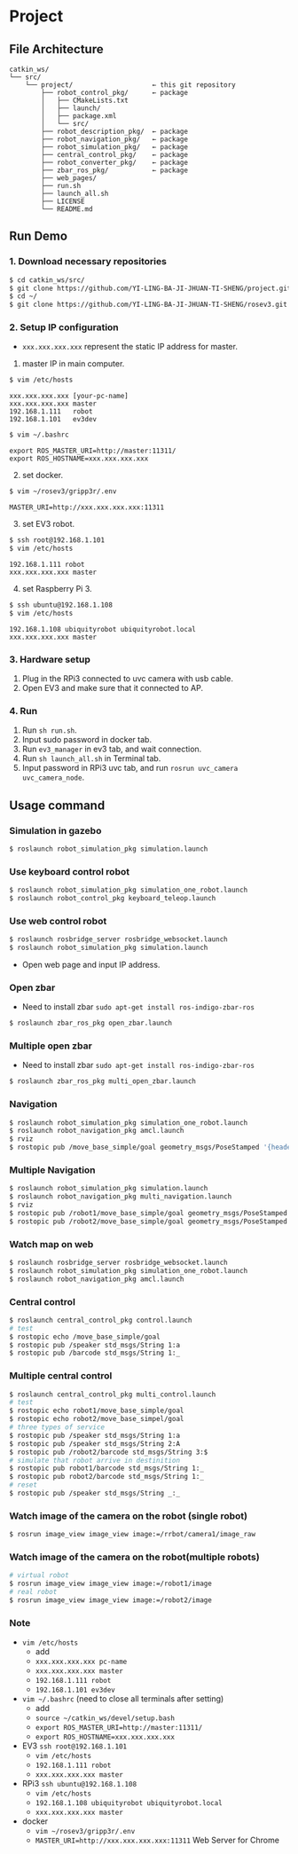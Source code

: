 # Project

## File Architecture
```
catkin_ws/
└── src/
    └── project/                    ← this git repository
        ├── robot_control_pkg/      ← package
        │   ├── CMakeLists.txt
        │   ├── launch/
        │   ├── package.xml
        │   └── src/
        ├── robot_description_pkg/  ← package
        ├── robot_navigation_pkg/   ← package
        ├── robot_simulation_pkg/   ← package
        ├── central_control_pkg/    ← package
        ├── robot_converter_pkg/    ← package
        ├── zbar_ros_pkg/           ← package
        ├── web_pages/
        ├── run.sh
        ├── launch_all.sh
        ├── LICENSE
        └── README.md
```

## Run Demo

### 1. Download necessary repositories

```bash
$ cd catkin_ws/src/
$ git clone https://github.com/YI-LING-BA-JI-JHUAN-TI-SHENG/project.git
$ cd ~/
$ git clone https://github.com/YI-LING-BA-JI-JHUAN-TI-SHENG/rosev3.git
```

### 2. Setup IP configuration

+ `xxx.xxx.xxx.xxx` represent the static IP address for master.

1. master IP in main computer.
```bash
$ vim /etc/hosts
```
```
xxx.xxx.xxx.xxx [your-pc-name]
xxx.xxx.xxx.xxx master
192.168.1.111   robot
192.168.1.101   ev3dev
```
```bash
$ vim ~/.bashrc
```
```
export ROS_MASTER_URI=http://master:11311/
export ROS_HOSTNAME=xxx.xxx.xxx.xxx
```

2. set docker.
```bash
$ vim ~/rosev3/gripp3r/.env
```
```
MASTER_URI=http://xxx.xxx.xxx.xxx:11311
```

3. set EV3 robot.
```bash
$ ssh root@192.168.1.101
$ vim /etc/hosts
```
```
192.168.1.111 robot
xxx.xxx.xxx.xxx master
```

4. set Raspberry Pi 3.
```bash
$ ssh ubuntu@192.168.1.108
$ vim /etc/hosts
```
```
192.168.1.108 ubiquityrobot ubiquityrobot.local
xxx.xxx.xxx.xxx master
```

### 3. Hardware setup

1. Plug in the RPi3 connected to uvc camera with usb cable.
2. Open EV3 and make sure that it connected to AP.

### 4. Run

1. Run `sh run.sh`.
2. Input sudo password in docker tab.
3. Run `ev3_manager` in ev3 tab, and wait connection.
4. Run `sh launch_all.sh` in Terminal tab.
5. Input password in RPi3 uvc tab, and run `rosrun uvc_camera uvc_camera_node`.

## Usage command

### Simulation in gazebo

```sh
$ roslaunch robot_simulation_pkg simulation.launch
```

### Use keyboard control robot

```sh
$ roslaunch robot_simulation_pkg simulation_one_robot.launch
$ roslaunch robot_control_pkg keyboard_teleop.launch
```

### Use web control robot

```sh
$ roslaunch rosbridge_server rosbridge_websocket.launch
$ roslaunch robot_simulation_pkg simulation.launch
```

+ Open web page and input IP address.

### Open zbar

+ Need to install zbar `sudo apt-get install ros-indigo-zbar-ros`

```sh
$ roslaunch zbar_ros_pkg open_zbar.launch
```

### Multiple open zbar

+ Need to install zbar `sudo apt-get install ros-indigo-zbar-ros`

```sh
$ roslaunch zbar_ros_pkg multi_open_zbar.launch
```

### Navigation

```sh
$ roslaunch robot_simulation_pkg simulation_one_robot.launch
$ roslaunch robot_navigation_pkg amcl.launch
$ rviz
$ rostopic pub /move_base_simple/goal geometry_msgs/PoseStamped '{header: {stamp: now, frame_id: "map"}, pose: {position: {x: 1.0, y: 0.0, z: 0.0}, orientation: {w: 1.0}}}'
```
### Multiple Navigation

```sh
$ roslaunch robot_simulation_pkg simulation.launch
$ roslaunch robot_navigation_pkg multi_navigation.launch
$ rviz
$ rostopic pub /robot1/move_base_simple/goal geometry_msgs/PoseStamped '{header: {stamp: now, frame_id: "map"}, pose: {position: {x: 1.0, y: 0.0, z: 0.0}, orientation: {w: 1.0}}}'
$ rostopic pub /robot2/move_base_simple/goal geometry_msgs/PoseStamped '{header: {stamp: now, frame_id: "map"}, pose: {position: {x: 1.0, y: 0.0, z: 0.0}, orientation: {w: 1.0}}}'
```

### Watch map on web

```sh
$ roslaunch rosbridge_server rosbridge_websocket.launch
$ roslaunch robot_simulation_pkg simulation_one_robot.launch
$ roslaunch robot_navigation_pkg amcl.launch
```

### Central control

```sh
$ roslaunch central_control_pkg control.launch
# test
$ rostopic echo /move_base_simple/goal
$ rostopic pub /speaker std_msgs/String 1:a
$ rostopic pub /barcode std_msgs/String 1:_
```

### Multiple central control

```sh
$ roslaunch central_control_pkg multi_control.launch
# test
$ rostopic echo robot1/move_base_simple/goal
$ rostopic echo robot2/move_base_simpel/goal
# three types of service
$ rostopic pub /speaker std_msgs/String 1:a
$ rostopic pub /speaker std_msgs/String 2:A
$ rostopic pub /robot2/barcode std_msgs/String 3:$
# simulate that robot arrive in destinition
$ rostopic pub robot1/barcode std_msgs/String 1:_
$ rostopic pub robot2/barcode std_msgs/String 1:_
# reset
$ rostopic pub /speaker std_msgs/String _:_
```

### Watch image of the camera on the robot (single robot)
```sh
$ rosrun image_view image_view image:=/rrbot/camera1/image_raw
```

### Watch image of the camera on the robot(multiple robots)
```sh
# virtual robot
$ rosrun image_view image_view image:=/robot1/image
# real robot
$ rosrun image_view image_view image:=/robot2/image
```

### Note
+ `vim /etc/hosts`
  + add
  + `xxx.xxx.xxx.xxx pc-name`
  + `xxx.xxx.xxx.xxx master`
  + `192.168.1.111 robot`
  + `192.168.1.101 ev3dev`
+ `vim ~/.bashrc` (need to close all terminals after setting)
  + add
  + `source ~/catkin_ws/devel/setup.bash`
  + `export ROS_MASTER_URI=http://master:11311/`
  + `export ROS_HOSTNAME=xxx.xxx.xxx.xxx`
+ EV3 `ssh root@192.168.1.101`
  + `vim /etc/hosts`
  + `192.168.1.111 robot`
  + `xxx.xxx.xxx.xxx master`
+ RPi3 `ssh ubuntu@192.168.1.108`
  + `vim /etc/hosts`
  + `192.168.1.108 ubiquityrobot ubiquityrobot.local`
  + `xxx.xxx.xxx.xxx master`
+ docker
  + `vim ~/rosev3/gripp3r/.env`
  + `MASTER_URI=http://xxx.xxx.xxx.xxx:11311`
Web Server for Chrome
